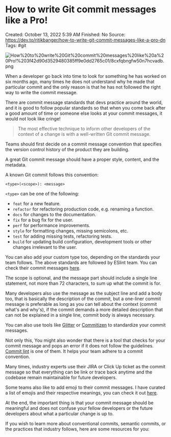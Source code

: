 # How to write Git commit messages like a Pro!

Created: October 13, 2022 5:39 AM
Finished: No
Source: https://dev.to/ritikbanger/how-to-write-git-commit-messages-like-a-pro-dn
Tags: #git

![How%20to%20write%20Git%20commit%20messages%20like%20a%20Pro!%203f42d90d3529480385ff9e0dd2765c01/8cxfqbngfw50n7hcvadb.png](How%20to%20write%20Git%20commit%20messages%20like%20a%20Pro!%203f42d90d3529480385ff9e0dd2765c01/8cxfqbngfw50n7hcvadb.png)

When a developer go back into time to look for something he has worked on six months ago, many times he does not understand why he made that particular commit and the only reason is that he has not followed the right way to write the commit message.

There are commit message standards that devs practice around the world, and it is good to follow popular standards so that when you come back after a good amount of time or someone else looks at your commit messages, it would not look like cringe!

> 
> 
> 
> The most effective technique to inform other developers of the context of a change is with a well-written Git commit message.
> 

Teams should first decide on a commit message convention that specifies the version control history of the product they are building.

A great Git commit message should have a proper style, content, and the metadata.

A known Git commit follows this convention:

`<type>(<scope>): <message>`

`<type>` can be one of the following:

- `feat` for a new feature.
- `refactor` for refactoring production code, e.g. renaming a function.
- `docs` for changes to the documentation.
- `fix` for a bug fix for the user.
- `perf` for performance improvements.
- `style` for formatting changes, missing semicolons, etc.
- `test` for adding missing tests, refactoring tests.
- `build` for updating build configuration, development tools or other changes irrelevant to the user.

You can also add your custom type too, depending on the standards your team follows. The above standards are followed by ESlint team. You can check their commit messages [here](https://github.com/eslint/eslint/commits/).

The scope is optional, and the message part should include a single line statement, not more than 72 characters, to sum up what the commit is for.

Many developers also use the message as the subject line and add a body too, that is basically the description of the commit, but a one-liner commit message is preferable as long as you can tell about the context (commit what's and why's), if the commit demands a more detailed description that can not be explained in a single line, commit body is always necessary.

You can also use tools like [Glitter](https://github.com/Milo123459/glitter) or [Commitizen](http://commitizen.github.io/cz-cli/) to standardize your commit messages.

Not only this, You might also wonder that there is a tool that checks for your commit message and pops an error if it does not follow the guidelines. [Commit lint](https://commitlint.js.org/#/) is one of them. It helps your team adhere to a commit convention.

Many times, industry experts use their JIRA or Click Up ticket as the commit message so that everything can be link or trace back anytime and the codebase remain maintainable for future developers.

Some teams also like to add emoji to their commit messages. I have curated a list of emojis and their respective meanings, you can check it out [here](https://gist.github.com/ritikbanger/649fc5a1694a10dfb274a50ac8d643a4).

At the end, the important thing is that your commit message should be meaningful and does not confuse your fellow developers or the future developers about what a particular change is up to.

If you wish to learn more about conventional commits, semantic commits, or the practices that industry follows, here are some resources for you: